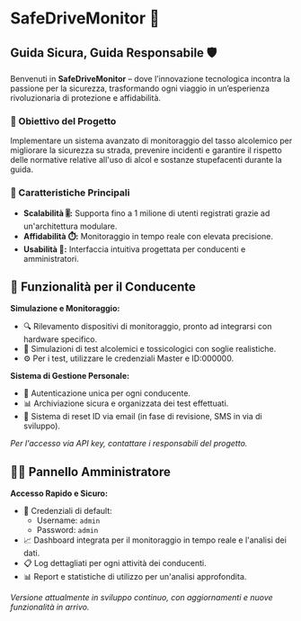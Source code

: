 # SafeDriveMonitor 🚗
## Guida Sicura, Guida Responsabile 🛡️

Benvenuti in **SafeDriveMonitor** – dove l’innovazione tecnologica incontra la passione per la sicurezza, trasformando ogni viaggio in un’esperienza rivoluzionaria di protezione e affidabilità.

### 🎯 Obiettivo del Progetto
Implementare un sistema avanzato di monitoraggio del tasso alcolemico per migliorare la sicurezza su strada, prevenire incidenti e garantire il rispetto delle normative relative all'uso di alcol e sostanze stupefacenti durante la guida.

### 📱 Caratteristiche Principali
- **Scalabilità 🎚️:** Supporta fino a 1 milione di utenti registrati grazie ad un'architettura modulare.
- **Affidabilità ⏱️:** Monitoraggio in tempo reale con elevata precisione.
- **Usabilità 🌟:** Interfaccia intuitiva progettata per conducenti e amministratori.

## 🚦 Funzionalità per il Conducente

**Simulazione e Monitoraggio:**
- 🔍 Rilevamento dispositivi di monitoraggio, pronto ad integrarsi con hardware specifico.
- 🧪 Simulazioni di test alcolemici e tossicologici con soglie realistiche.
- ⚙️ Per i test, utilizzare le credenziali Master e ID:000000.

**Sistema di Gestione Personale:**
- 👤 Autenticazione unica per ogni conducente.
- 📊 Archiviazione sicura e organizzata dei test effettuati.
- 🔄 Sistema di reset ID via email (in fase di revisione, SMS in via di sviluppo).

*Per l'accesso via API key, contattare i responsabili del progetto.*

## 👨‍💼 Pannello Amministratore

**Accesso Rapido e Sicuro:**
- 🔐 Credenziali di default:
    - Username: `admin`
    - Password: `admin`
- 📈 Dashboard integrata per il monitoraggio in tempo reale e l'analisi dei dati.
- 📋 Log dettagliati per ogni attività dei conducenti.
- 📊 Report e statistiche di utilizzo per un'analisi approfondita.

*Versione attualmente in sviluppo continuo, con aggiornamenti e nuove funzionalità in arrivo.*

